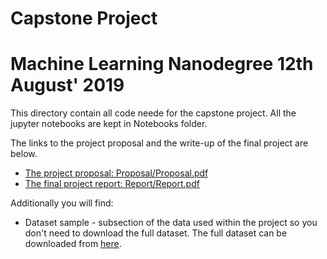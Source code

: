 # Capstone Project 
# Machine Learning Nanodegree 12th August' 2019

This directory contain all code neede for the capstone project. All the jupyter notebooks are kept in Notebooks folder.

The links to the project proposal and the write-up of the final 
project are below.

* [The project proposal: Proposal/Proposal.pdf](Proposal/proposal.pdf) 
* [The final project report: Report/Report.pdf](Report/Report.pdf)

Additionally you will find: 
* Dataset sample - subsection of the data used within the project so you don't need to download the full dataset. The full dataset can be downloaded from [here](https://urbansounddataset.weebly.com/urbansound8k.html). 

